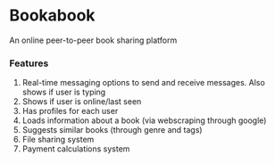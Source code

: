 # Bookabook

An online peer-to-peer book sharing platform 

### Features

1. Real-time messaging options to send and receive messages. Also shows if user is typing
2. Shows if user is online/last seen
3. Has profiles for each user
4. Loads information about a book (via webscraping through google)
5. Suggests similar books (through genre and tags)
6. File sharing system
7. Payment calculations system
